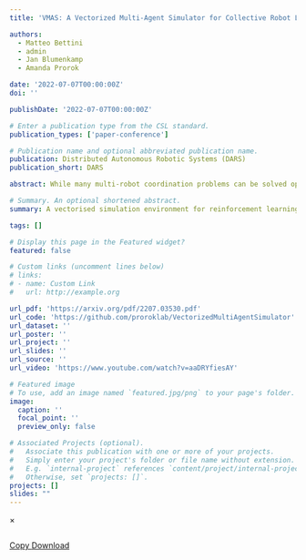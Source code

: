 ```yaml
---
title: 'VMAS: A Vectorized Multi-Agent Simulator for Collective Robot Learning'

authors:
  - Matteo Bettini
  - admin
  - Jan Blumenkamp
  - Amanda Prorok

date: '2022-07-07T00:00:00Z'
doi: ''

publishDate: '2022-07-07T00:00:00Z'

# Enter a publication type from the CSL standard.
publication_types: ['paper-conference']

# Publication name and optional abbreviated publication name.
publication: Distributed Autonomous Robotic Systems (DARS)
publication_short: DARS

abstract: While many multi-robot coordination problems can be solved optimally by exact algorithms, solutions are often not scalable in the number of robots. Multi-Agent Reinforcement Learning (MARL) is gaining increasing attention in the robotics community as a promising solution to tackle such problems. Nevertheless, we still lack the tools that allow us to quickly and efficiently find solutions to large-scale collective learning tasks. In this work, we introduce the Vectorized Multi-Agent Simulator (VMAS). VMAS is an open-source framework designed for efficient MARL benchmarking. It is comprised of a vectorized 2D physics engine written in PyTorch and a set of twelve challenging multi-robot scenarios. Additional scenarios can be implemented through a simple and modular interface. We demonstrate how vectorization enables parallel simulation on accelerated hardware without added complexity. When comparing VMAS to OpenAI MPE, we show how MPE's execution time increases linearly in the number of simulations while VMAS is able to execute 30,000 parallel simulations in under 10s, proving more than 100x faster. Using VMAS's RLlib interface, we benchmark our multi-robot scenarios using various Proximal Policy Optimization (PPO)-based MARL algorithms. VMAS's scenarios prove challenging in orthogonal ways for state-of-the-art MARL algorithms. The VMAS framework is available at this https URL. A video of VMAS scenarios and experiments is available at [this https URL](https://www.youtube.com/watch?v=aaDRYfiesAY).

# Summary. An optional shortened abstract.
summary: A vectorised simulation environment for reinforcement learning.

tags: []

# Display this page in the Featured widget?
featured: false

# Custom links (uncomment lines below)
# links:
# - name: Custom Link
#   url: http://example.org

url_pdf: 'https://arxiv.org/pdf/2207.03530.pdf'
url_code: 'https://github.com/proroklab/VectorizedMultiAgentSimulator'
url_dataset: ''
url_poster: ''
url_project: ''
url_slides: ''
url_source: ''
url_video: 'https://www.youtube.com/watch?v=aaDRYfiesAY'

# Featured image
# To use, add an image named `featured.jpg/png` to your page's folder.
image:
  caption: ''
  focal_point: ''
  preview_only: false

# Associated Projects (optional).
#   Associate this publication with one or more of your projects.
#   Simply enter your project's folder or file name without extension.
#   E.g. `internal-project` references `content/project/internal-project/index.md`.
#   Otherwise, set `projects: []`.
projects: []
slides: ""
---
```


<span aria-hidden=true>&#215;</span></button></div><div class=modal-body><pre><code class="tex hljs"></code></pre></div><div class=modal-footer><a class="btn btn-outline-primary my-1 js-copy-cite" href=# target=_blank><i class="fas fa-copy"></i> Copy
</a><a class="btn btn-outline-primary my-1 js-download-cite" href=# target=_blank><i class="fas fa-download"></i> Download</a><div id=modal-error></div></div></div></div></div><script src=https://cdnjs.cloudflare.com/ajax/libs/jquery/3.5.1/jquery.min.js integrity="sha256-9/aliU8dGd2tb6OSsuzixeV4y/faTqgFtohetphbbj0=" crossorigin=anonymous></script><script src=https://cdnjs.cloudflare.com/ajax/libs/instant.page/5.1.0/instantpage.min.js integrity="sha512-1+qUtKoh9XZW7j+6LhRMAyOrgSQKenQ4mluTR+cvxXjP1Z54RxZuzstR/H9kgPXQsVB8IW7DMDFUJpzLjvhGSQ==" crossorigin=anonymous></script><script src=https://cdnjs.cloudflare.com/ajax/libs/jquery.imagesloaded/4.1.4/imagesloaded.pkgd.min.js integrity="sha256-lqvxZrPLtfffUl2G/e7szqSvPBILGbwmsGE1MKlOi0Q=" crossorigin=anonymous></script><script src=https://cdnjs.cloudflare.com/ajax/libs/jquery.isotope/3.0.6/isotope.pkgd.min.js integrity="sha256-CBrpuqrMhXwcLLUd5tvQ4euBHCdh7wGlDfNz8vbu/iI=" crossorigin=anonymous></script><script src=https://cdnjs.cloudflare.com/ajax/libs/highlight.js/10.2.0/highlight.min.js integrity="sha512-TDKKr+IvoqZnPzc3l35hdjpHD0m+b2EC2SrLEgKDRWpxf2rFCxemkgvJ5kfU48ip+Y+m2XVKyOCD85ybtlZDmw==" crossorigin=anonymous></script><script src=https://cdnjs.cloudflare.com/ajax/libs/highlight.js/10.2.0/languages/r.min.js></script><script src=https://cdnjs.cloudflare.com/ajax/libs/highlight.js/10.2.0/languages/python.min.js></script><script src=https://cdnjs.cloudflare.com/ajax/libs/highlight.js/10.2.0/languages/latex.min.js></script><script src=https://cdnjs.cloudflare.com/ajax/libs/leaflet/1.7.1/leaflet.min.js integrity="sha512-SeiQaaDh73yrb56sTW/RgVdi/mMqNeM2oBwubFHagc5BkixSpP1fvqF47mKzPGWYSSy4RwbBunrJBQ4Co8fRWA==" crossorigin=anonymous></script><script id=search-hit-fuse-template type=text/x-template>
        <div class="search-hit" id="summary-{{key}}">
          <div class="search-hit-content">
            <div class="search-hit-name">
              <a href="{{relpermalink}}">{{title}}</a>
              <div class="article-metadata search-hit-type">{{type}}</div>
              <p class="search-hit-description">{{snippet}}</p>
            </div>
          </div>
        </div>
      </script><script src=https://cdnjs.cloudflare.com/ajax/libs/fuse.js/3.2.1/fuse.min.js integrity="sha256-VzgmKYmhsGNNN4Ph1kMW+BjoYJM2jV5i4IlFoeZA9XI=" crossorigin=anonymous></script><script src=https://cdnjs.cloudflare.com/ajax/libs/mark.js/8.11.1/jquery.mark.min.js integrity="sha256-4HLtjeVgH0eIB3aZ9mLYF6E8oU5chNdjU6p6rrXpl9U=" crossorigin=anonymous></script><script src=/js/bootstrap.bundle.min.6aed84840afc03ab4d5750157f69c120.js></script><script src=/en/js/wowchemy.min.f7a5e0a5c39e010ad2fd6899a284771d.js></script><script async defer src=https://buttons.github.io/buttons.js></script></body></html>